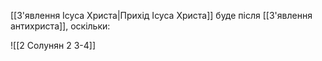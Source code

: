 [[З'явлення Ісуса Христа|Прихід Ісуса Христа]] буде після [[З'явлення антихриста]], оскільки:

![[2 Солунян 2 3-4]]

